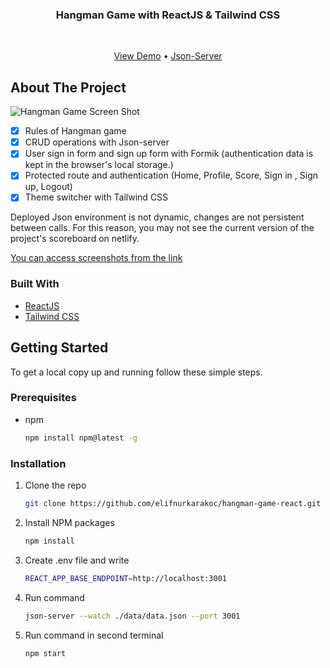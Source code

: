 <p align="center">
    <h3 align="center">Hangman Game with ReactJS & Tailwind CSS</h3>
    <br />
        <p align="center">
        <a href="https://hangman-game-react-tailwindcss.netlify.app/">View Demo</a>
        • 
        <a href="https://my-json-server.typicode.com/elifnurkarakoc/hangman-game-react-json/users">Json-Server</a>
    </p>
</p>


<!-- ABOUT THE PROJECT -->
## About The Project

![Hangman Game Screen Shot](https://github.com/elifnurkarakoc/hangman-game-react/blob/main/hangman-game-ss/Hangman-Game-with-ReactAndTailwind%20CSS.gif)

- [x] Rules of Hangman game
- [x] CRUD operations with Json-server
- [x] User sign in form and sign up form with Formik (authentication data is kept in the browser's local storage.)
- [x] Protected route and authentication (Home, Profile, Score, Sign in , Sign up, Logout)
- [x] Theme switcher with Tailwind CSS

Deployed Json environment is not dynamic, changes are not persistent between calls.
For this reason, you may not see the current version of the project's scoreboard on netlify.

[You can access screenshots from the link](https://github.com/elifnurkarakoc/hangman-game-react/tree/main/hangman-game-ss)
### Built With

* [ReactJS](https://reactjs.org/)
* [Tailwind CSS](https://tailwindcss.com/)




<!-- GETTING STARTED -->
## Getting Started

To get a local copy up and running follow these simple steps.

### Prerequisites

* npm
  ```sh
  npm install npm@latest -g
  ```

### Installation

1. Clone the repo
   ```sh
   git clone https://github.com/elifnurkarakoc/hangman-game-react.git
   ```
2. Install NPM packages
   ```sh
   npm install
   ```
3. Create .env file and write
   ```sh
   REACT_APP_BASE_ENDPOINT=http://localhost:3001
   ```
4. Run command
   ```sh
   json-server --watch ./data/data.json --port 3001
   ```
3. Run command in second terminal
   ```sh
   npm start
   ```
